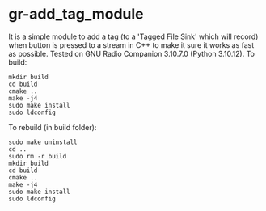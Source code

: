 # gr-add_tag_module
It is a simple module to add a tag (to a 'Tagged File Sink' which will record) when button is pressed to a stream in C++ to make it sure it works as fast as possible.
Tested on GNU Radio Companion 3.10.7.0 (Python 3.10.12).
To build:
```
mkdir build 
cd build 
cmake .. 
make -j4 
sudo make install 
sudo ldconfig
```


To rebuild (in build folder):
```
sudo make uninstall
cd ..
sudo rm -r build
mkdir build 
cd build 
cmake .. 
make -j4 
sudo make install 
sudo ldconfig
```
